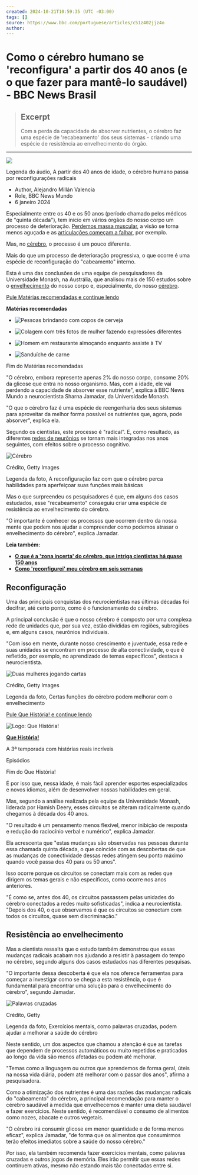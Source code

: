 ```yaml
---
created: 2024-10-21T10:59:35 (UTC -03:00)
tags: []
source: https://www.bbc.com/portuguese/articles/c51z402jjz4o
author: 
---
```


# Como o cérebro humano se 'reconfigura' a partir dos 40 anos (e o que fazer para mantê-lo saudável) - BBC News Brasil

> ## Excerpt
> Com a perda da capacidade de absorver nutrientes, o cérebro faz uma espécie de 'recabeamento' dos seus sistemas - criando uma espécie de resistência ao envelhecimento do órgão.

---
![](https://ichef.bbci.co.uk/images/ic/512xn/p0j6vy1s.jpg.webp)

Legenda do áudio, A partir dos 40 anos de idade, o cérebro humano passa por reconfigurações radicais

-   Author, Alejandro Millán Valencia
-   Role, BBC News Mundo
-   6 janeiro 2024
    

Especialmente entre os 40 e os 50 anos (período chamado pelos médicos de "quinta década"), tem início em vários órgãos do nosso corpo um processo de deterioração. [Perdemos massa muscular](https://www.bbc.com/portuguese/articles/c0xd24w0g42o), a visão se torna menos aguçada e as [articulações começam a falhar](https://www.bbc.com/portuguese/geral-58838974), por exemplo.

Mas, no [cérebro](https://www.bbc.com/portuguese/articles/cv2z7p43d1po), o processo é um pouco diferente.

Mais do que um processo de deterioração progressiva, o que ocorre é uma espécie de reconfiguração do "cabeamento" interno.

Esta é uma das conclusões de uma equipe de pesquisadores da Universidade Monash, na Austrália, que analisou mais de 150 estudos sobre o [envelhecimento](https://www.bbc.com/portuguese/geral-64424327) do nosso corpo e, especialmente, do nosso [cérebro](https://www.bbc.com/portuguese/geral-63205532).

[Pule Matérias recomendadas e continue lendo](https://www.bbc.com/portuguese/articles/c51z402jjz4o#end-of-recommendations)

**Matérias recomendadas**

-   ![Pessoas brindando com copos de cerveja](https://ichef.bbci.co.uk/ace/ws/660/cpsprodpb/45a7/live/14443590-54ab-11ef-9fc2-01e70ca1d031.jpg.webp)
    
-   ![Colagem com três fotos de mulher fazendo expressões diferentes ](https://ichef.bbci.co.uk/ace/ws/660/cpsprodpb/759f/live/b962ac30-833d-11ef-96c6-73362cf25118.jpg.webp)
    
-   ![Homem em restaurante almoçando enquanto assiste à TV](https://ichef.bbci.co.uk/ace/ws/660/cpsprodpb/cc9c/live/1739fbb0-5508-11ef-8f0f-0577398c3339.png.webp)
    
-   ![Sanduíche de carne](https://ichef.bbci.co.uk/ace/ws/660/cpsprodpb/5ff8/live/e10935d0-11fd-11ef-996a-ebe39743bd77.jpg.webp)
    

Fim do Matérias recomendadas

"O cérebro, embora represente apenas 2% do nosso corpo, consome 20% da glicose que entra no nosso organismo. Mas, com a idade, ele vai perdendo a capacidade de absorver esse nutriente", explica à BBC News Mundo a neurocientista Sharna Jamadar, da Universidade Monash.

"O que o cérebro faz é uma espécie de reengenharia dos seus sistemas para aproveitar da melhor forma possível os nutrientes que, agora, pode absorver", explica ela.

Segundo os cientistas, este processo é "radical". E, como resultado, as diferentes [redes de neurônios](https://www.bbc.com/portuguese/internacional-64359017) se tornam mais integradas nos anos seguintes, com efeitos sobre o processo cognitivo.

![Cérebro](https://ichef.bbci.co.uk/ace/ws/640/cpsprodpb/144b/live/e7abef90-9912-11ee-91bf-230bfab3fcba.jpg.webp)

Crédito, Getty Images

Legenda da foto, A reconfiguração faz com que o cérebro perca habilidades para aperfeiçoar suas funções mais básicas

Mas o que surpreendeu os pesquisadores é que, em alguns dos casos estudados, esse "recabeamento" conseguiu criar uma espécie de resistência ao envelhecimento do cérebro.

"O importante é conhecer os processos que ocorrem dentro da nossa mente que podem nos ajudar a compreender como podemos atrasar o envelhecimento do cérebro", explica Jamadar.

**Leia também:**

-   [**O que é a 'zona incerta' do cérebro, que intriga cientistas há quase 150 anos**](https://www.bbc.com/portuguese/articles/cd1yg3w1dweo)
-   [**Como 'reconfigurei' meu cérebro em seis semanas**](https://www.bbc.com/portuguese/articles/cv2z7p43d1po)

## Reconfiguração

Uma das principais conquistas dos neurocientistas nas últimas décadas foi decifrar, até certo ponto, como é o funcionamento do cérebro.

A principal conclusão é que o nosso cérebro é composto por uma complexa rede de unidades que, por sua vez, estão divididas em regiões, subregiões e, em alguns casos, neurônios individuais.

"Com isso em mente, durante nosso crescimento e juventude, essa rede e suas unidades se encontram em processo de alta conectividade, o que é refletido, por exemplo, no aprendizado de temas específicos", destaca a neurocientista.

![Duas mulheres jogando cartas](https://ichef.bbci.co.uk/ace/ws/640/cpsprodpb/3b8e/live/6fd60770-9913-11ee-91bf-230bfab3fcba.jpg.webp)

Crédito, Getty Images

Legenda da foto, Certas funções do cérebro podem melhorar com o envelhecimento

[Pule Que História! e continue lendo](https://www.bbc.com/portuguese/articles/c51z402jjz4o#end-of-podcasts)

![Logo: Que História!](https://ichef.bbc.co.uk/images/ic/512x512/p0jfptnr.png.webp)

**[Que História!](https://www.bbc.com/portuguese/podcasts/p07r3r3t)**

A 3ª temporada com histórias reais incríveis

Episódios

Fim do Que História!

É por isso que, nessa idade, é mais fácil aprender esportes especializados e novos idiomas, além de desenvolver nossas habilidades em geral.

Mas, segundo a análise realizada pela equipe da Universidade Monash, liderada por Hamish Deery, esses circuitos se alteram radicalmente quando chegamos à década dos 40 anos.

"O resultado é um pensamento menos flexível, menor inibição de resposta e redução do raciocínio verbal e numérico", explica Jamadar.

Ela acrescenta que "estas mudanças são observadas nas pessoas durante essa chamada quinta década, o que coincide com as descobertas de que as mudanças de conectividade dessas redes atingem seu ponto máximo quando você passa dos 40 para os 50 anos".

Isso ocorre porque os circuitos se conectam mais com as redes que dirigem os temas gerais e não específicos, como ocorre nos anos anteriores.

"É como se, antes dos 40, os circuitos passassem pelas unidades do cérebro conectados a redes muito sofisticadas", indica a neurocientista. "Depois dos 40, o que observamos é que os circuitos se conectam com todos os circuitos, quase sem discriminação."

## Resistência ao envelhecimento

Mas a cientista ressalta que o estudo também demonstrou que essas mudanças radicais acabam nos ajudando a resistir à passagem do tempo no cérebro, segundo alguns dos casos estudados nas diferentes pesquisas.

"O importante dessa descoberta é que ela nos oferece ferramentas para começar a investigar como se chega a esta resistência, o que é fundamental para encontrar uma solução para o envelhecimento do cérebro", segundo Jamadar.

![Palavras cruzadas ](https://ichef.bbci.co.uk/ace/ws/640/cpsprodpb/3fcd/live/acf48b40-9913-11ee-91bf-230bfab3fcba.jpg.webp)

Crédito, Getty

Legenda da foto, Exercícios mentais, como palavras cruzadas, podem ajudar a melhorar a saúde do cérebro

Neste sentido, um dos aspectos que chamou a atenção é que as tarefas que dependem de processos automáticos ou muito repetidos e praticados ao longo da vida são menos afetadas ou podem até melhorar.

"Temas como a linguagem ou outros que aprendemos de forma geral, úteis na nossa vida diária, podem até melhorar com o passar dos anos", afirma a pesquisadora.

Como a otimização dos nutrientes é uma das razões das mudanças radicais do "cabeamento" do cérebro, a principal recomendação para manter o cérebro saudável à medida que envelhecemos é manter uma dieta saudável e fazer exercícios. Neste sentido, é recomendável o consumo de alimentos como nozes, abacate e outros vegetais.

"O cérebro irá consumir glicose em menor quantidade e de forma menos eficaz", explica Jamadar, "de forma que os alimentos que consumirmos terão efeitos imediatos sobre a saúde do nosso cérebro."

Por isso, ela também recomenda fazer exercícios mentais, como palavras cruzadas e outros jogos de memória. Eles irão permitir que essas redes continuem ativas, mesmo não estando mais tão conectadas entre si.
